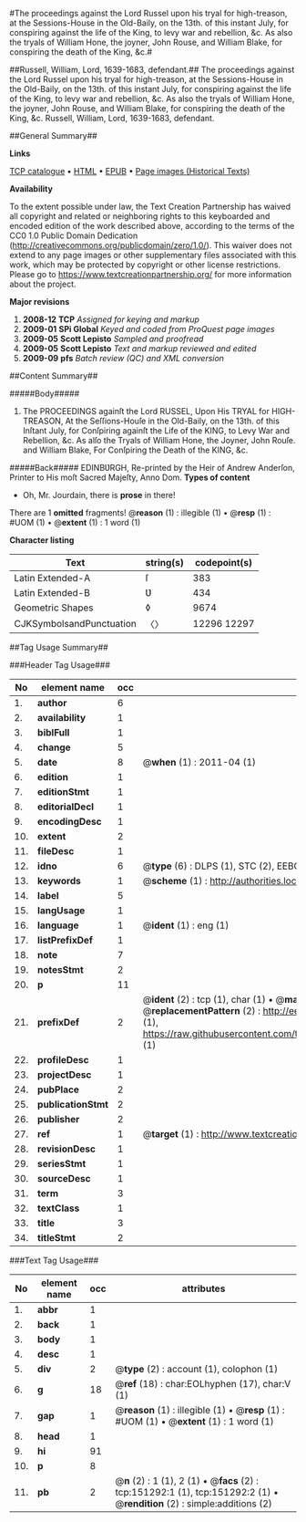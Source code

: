 #The proceedings against the Lord Russel upon his tryal for high-treason, at the Sessions-House in the Old-Baily, on the 13th. of this instant July, for conspiring against the life of the King, to levy war and rebellion, &c. As also the tryals of William Hone, the joyner, John Rouse, and William Blake, for conspiring the death of the King, &c.#

##Russell, William, Lord, 1639-1683, defendant.##
The proceedings against the Lord Russel upon his tryal for high-treason, at the Sessions-House in the Old-Baily, on the 13th. of this instant July, for conspiring against the life of the King, to levy war and rebellion, &c. As also the tryals of William Hone, the joyner, John Rouse, and William Blake, for conspiring the death of the King, &c.
Russell, William, Lord, 1639-1683, defendant.

##General Summary##

**Links**

[TCP catalogue](http://www.ota.ox.ac.uk/tcp/)  • 
[HTML](http://tei.it.ox.ac.uk/tcp/Texts-HTML/free/A91/A91041.html)  • 
[EPUB](http://tei.it.ox.ac.uk/tcp/Texts-EPUB/free/A91/A91041.epub) • 
[Page images (Historical Texts)](https://historicaltexts.jisc.ac.uk/eebo-42476313e)

**Availability**

To the extent possible under law, the Text Creation Partnership has waived all copyright and related or neighboring rights to this keyboarded and encoded edition of the work described above, according to the terms of the CC0 1.0 Public Domain Dedication (http://creativecommons.org/publicdomain/zero/1.0/). This waiver does not extend to any page images or other supplementary files associated with this work, which may be protected by copyright or other license restrictions. Please go to https://www.textcreationpartnership.org/ for more information about the project.

**Major revisions**

1. __2008-12__ __TCP__ *Assigned for keying and markup*
1. __2009-01__ __SPi Global__ *Keyed and coded from ProQuest page images*
1. __2009-05__ __Scott Lepisto__ *Sampled and proofread*
1. __2009-05__ __Scott Lepisto__ *Text and markup reviewed and edited*
1. __2009-09__ __pfs__ *Batch review (QC) and XML conversion*

##Content Summary##

#####Body#####

1. The PROCEEDINGS againſt the Lord RUSSEL, Upon His TRYAL for HIGH-TREASON, At the Seſſions-Houſe in the Old-Baily, on the 13th. of this Inſtant July, for Conſpiring againſt the Life of the KING, to Levy War and Rebellion, &c. As alſo the Tryals of William Hone, the Joyner, John Rouſe. and William Blake, For Conſpiring the Death of the KING, &c.

#####Back#####
EDINBƲRGH, Re-printed by the Heir of Andrew Anderſon, Printer to His moſt Sacred Majeſty, Anno Dom. 
**Types of content**

  * Oh, Mr. Jourdain, there is **prose** in there!

There are 1 **omitted** fragments! 
 @__reason__ (1) : illegible (1)  •  @__resp__ (1) : #UOM (1)  •  @__extent__ (1) : 1 word (1)

**Character listing**


|Text|string(s)|codepoint(s)|
|---|---|---|
|Latin Extended-A|ſ|383|
|Latin Extended-B|Ʋ|434|
|Geometric Shapes|◊|9674|
|CJKSymbolsandPunctuation|〈〉|12296 12297|

##Tag Usage Summary##

###Header Tag Usage###

|No|element name|occ|attributes|
|---|---|---|---|
|1.|__author__|6||
|2.|__availability__|1||
|3.|__biblFull__|1||
|4.|__change__|5||
|5.|__date__|8| @__when__ (1) : 2011-04 (1)|
|6.|__edition__|1||
|7.|__editionStmt__|1||
|8.|__editorialDecl__|1||
|9.|__encodingDesc__|1||
|10.|__extent__|2||
|11.|__fileDesc__|1||
|12.|__idno__|6| @__type__ (6) : DLPS (1), STC (2), EEBO-CITATION (1), OCLC (1), VID (1)|
|13.|__keywords__|1| @__scheme__ (1) : http://authorities.loc.gov/ (1)|
|14.|__label__|5||
|15.|__langUsage__|1||
|16.|__language__|1| @__ident__ (1) : eng (1)|
|17.|__listPrefixDef__|1||
|18.|__note__|7||
|19.|__notesStmt__|2||
|20.|__p__|11||
|21.|__prefixDef__|2| @__ident__ (2) : tcp (1), char (1)  •  @__matchPattern__ (2) : ([0-9\-]+):([0-9IVX]+) (1), (.+) (1)  •  @__replacementPattern__ (2) : http://eebo.chadwyck.com/downloadtiff?vid=$1&page=$2 (1), https://raw.githubusercontent.com/textcreationpartnership/Texts/master/tcpchars.xml#$1 (1)|
|22.|__profileDesc__|1||
|23.|__projectDesc__|1||
|24.|__pubPlace__|2||
|25.|__publicationStmt__|2||
|26.|__publisher__|2||
|27.|__ref__|1| @__target__ (1) : http://www.textcreationpartnership.org/docs/. (1)|
|28.|__revisionDesc__|1||
|29.|__seriesStmt__|1||
|30.|__sourceDesc__|1||
|31.|__term__|3||
|32.|__textClass__|1||
|33.|__title__|3||
|34.|__titleStmt__|2||


###Text Tag Usage###

|No|element name|occ|attributes|
|---|---|---|---|
|1.|__abbr__|1||
|2.|__back__|1||
|3.|__body__|1||
|4.|__desc__|1||
|5.|__div__|2| @__type__ (2) : account (1), colophon (1)|
|6.|__g__|18| @__ref__ (18) : char:EOLhyphen (17), char:V (1)|
|7.|__gap__|1| @__reason__ (1) : illegible (1)  •  @__resp__ (1) : #UOM (1)  •  @__extent__ (1) : 1 word (1)|
|8.|__head__|1||
|9.|__hi__|91||
|10.|__p__|8||
|11.|__pb__|2| @__n__ (2) : 1 (1), 2 (1)  •  @__facs__ (2) : tcp:151292:1 (1), tcp:151292:2 (1)  •  @__rendition__ (2) : simple:additions (2)|
